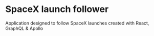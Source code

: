 # SpaceX launch follower
Application designed to follow SpaceX launches created with React, GraphQL &amp; Apollo
